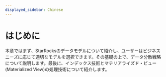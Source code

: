 ```yaml
---
displayed_sidebar: Chinese
---
```


# はじめに

本章ではまず、StarRocksのデータモデルについて紹介し、ユーザーはビジネスニーズに応じて適切なモデルを選択できます。その基礎の上で、データ分散戦略について説明します。最後に、インデックス技術とマテリアライズド・ビュー(Materialized View)の処理技術について紹介します。
